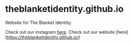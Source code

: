 # theblanketidentity.github.io
Website for The Blanket Identity. 

Check out our instagram [here](https://www.instagram.com/theblanketidentity).
Check out our website [here] (https://theblanketidentity.github.io/)
